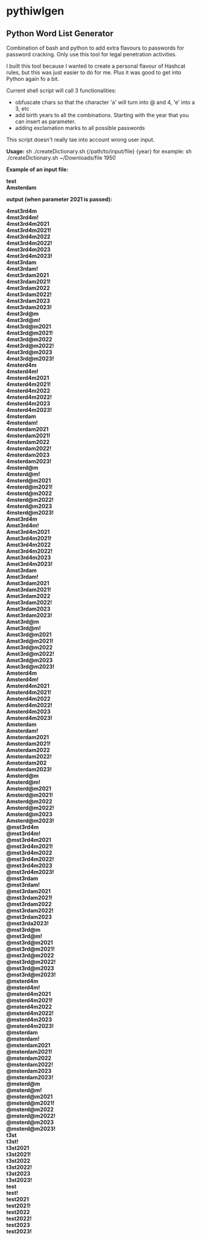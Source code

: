 # pythiwlgen
<h2>Python Word List Generator</h2>

Combination of bash and python to add extra flavours to passwords for password cracking.
Only use this tool for legal penetration activities.

I built this tool because I wanted to create a personal flavour of Hashcat rules, but this was just easier to do for me. Plus it was good to get into Python again fo a bit.

Current shell script will call 3 functionalities:
- obfuscate chars so that the character 'a' will turn into @ and 4, 'e' into a 3, etc
- add birth years to all the combinations. Starting with the year that you can insert as parameter.
- adding exclamation marks to all possible passwords

This script doesn't really tae into account wrong user input.

<b>Usage:</b>
sh ./createDictionary.sh {/path/to/input/file} {year}
for example: sh ./createDictionary.sh ~/Downloads/file 1950

<b>Example of an input file:</n>

test<br>
Amsterdam

<b>output (when parameter 2021 is passed):</b>

4mst3rd4m<br>
4mst3rd4m!<br>
4mst3rd4m2021<br>
4mst3rd4m2021!<br>
4mst3rd4m2022<br>
4mst3rd4m2022!<br>
4mst3rd4m2023<br>
4mst3rd4m2023!<br>
4mst3rdam<br>
4mst3rdam!<br>
4mst3rdam2021<br>
4mst3rdam2021!<br>
4mst3rdam2022<br>
4mst3rdam2022!<br>
4mst3rdam2023<br>
4mst3rdam2023!<br>
4mst3rd@m<br>
4mst3rd@m!<br>
4mst3rd@m2021<br>
4mst3rd@m2021!<br>
4mst3rd@m2022<br>
4mst3rd@m2022!<br>
4mst3rd@m2023<br>
4mst3rd@m2023!<br>
4msterd4m<br>
4msterd4m!<br>
4msterd4m2021<br>
4msterd4m2021!<br>
4msterd4m2022<br>
4msterd4m2022!<br>
4msterd4m2023<br>
4msterd4m2023!<br>
4msterdam<br>
4msterdam!<br>
4msterdam2021<br>
4msterdam2021!<br>
4msterdam2022<br>
4msterdam2022!<br>
4msterdam2023<br>
4msterdam2023!<br>
4msterd@m<br>
4msterd@m!<br>
4msterd@m2021<br>
4msterd@m2021!<br>
4msterd@m2022<br>
4msterd@m2022!<br>
4msterd@m2023<br>
4msterd@m2023!<br>
Amst3rd4m<br>
Amst3rd4m!<br>
Amst3rd4m2021<br>
Amst3rd4m2021!<br>
Amst3rd4m2022<br>
Amst3rd4m2022!<br>
Amst3rd4m2023<br>
Amst3rd4m2023!<br>
Amst3rdam<br>
Amst3rdam!<br>
Amst3rdam2021<br>
Amst3rdam2021!<br>
Amst3rdam2022<br>
Amst3rdam2022!<br>
Amst3rdam2023<br>
Amst3rdam2023!<br>
Amst3rd@m<br>
Amst3rd@m!<br>
Amst3rd@m2021<br>
Amst3rd@m2021!<br>
Amst3rd@m2022<br>
Amst3rd@m2022!<br>
Amst3rd@m2023<br>
Amst3rd@m2023!<br>
Amsterd4m<br>
Amsterd4m!<br>
Amsterd4m2021<br>
Amsterd4m2021!<br>
Amsterd4m2022<br>
Amsterd4m2022!<br>
Amsterd4m2023<br>
Amsterd4m2023!<br>
Amsterdam<br>
Amsterdam!<br>
Amsterdam2021<br>
Amsterdam2021!<br>
Amsterdam2022<br>
Amsterdam2022!<br>
Amsterdam202<br>
Amsterdam2023!<br>
Amsterd@m<br>
Amsterd@m!<br>
Amsterd@m2021<br>
Amsterd@m2021!<br>
Amsterd@m2022<br>
Amsterd@m2022!<br>
Amsterd@m2023<br>
Amsterd@m2023!<br>
@mst3rd4m<br>
@mst3rd4m!<br>
@mst3rd4m2021<br>
@mst3rd4m2021!<br>
@mst3rd4m2022<br>
@mst3rd4m2022!<br>
@mst3rd4m2023<br>
@mst3rd4m2023!<br>
@mst3rdam<br>
@mst3rdam!<br>
@mst3rdam2021<br>
@mst3rdam2021!<br>
@mst3rdam2022<br>
@mst3rdam2022!<br>
@mst3rdam2023<br>
@mst3rda2023!<br>
@mst3rd@m<br>
@mst3rd@m!<br>
@mst3rd@m2021<br>
@mst3rd@m2021!<br>
@mst3rd@m2022<br>
@mst3rd@m2022!<br>
@mst3rd@m2023<br>
@mst3rd@m2023!<br>
@msterd4m<br>
@msterd4m!<br>
@msterd4m2021<br>
@msterd4m2021!<br>
@msterd4m2022<br>
@msterd4m2022!<br>
@msterd4m2023<br>
@msterd4m2023!<br>
@msterdam<br>
@msterdam!<br>
@msterdam2021<br>
@msterdam2021!<br>
@msterdam2022<br>
@msterdam2022!<br>
@msterdam2023<br>
@msterdam2023!<br>
@msterd@m<br>
@msterd@m!<br>
@msterd@m2021<br>
@msterd@m2021!<br>
@msterd@m2022<br>
@msterd@m2022!<br>
@msterd@m2023<br>
@msterd@m2023!<br>
t3st<br>
t3st!<br>
t3st2021<br>
t3st2021!<br>
t3st2022<br>
t3st2022!<br>
t3st2023<br>
t3st2023!<br>
test<br>
test!<br>
test2021<br>
test2021!<br>
test2022<br>
test2022!<br>
test2023<br>
test2023!<br>